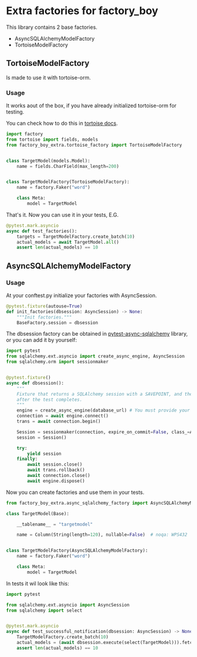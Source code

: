 # Extra factories for factory_boy

This library contains 2 base factories.
* AsyncSQLAlchemyModelFactory
* TortoiseModelFactory


## TortoiseModelFactory
Is made to use it with tortoise-orm.

### Usage

It works aout of the box, if you have already initialized 
tortoise-orm for testing.

You can check how to do this in [tortoise docs](https://tortoise-orm.readthedocs.io/en/latest/contrib/unittest.html#py-test).

```python
import factory
from tortoise import fields, models
from factory_boy_extra.tortoise_factory import TortoiseModelFactory


class TargetModel(models.Model):
    name = fields.CharField(max_length=200)


class TargetModelFactory(TortoiseModelFactory):
    name = factory.Faker("word")

    class Meta:
        model = TargetModel
```

That's it. Now you can use it in your tests, E.G.

```python
@pytest.mark.asyncio
async def test_factories():
    targets = TargetModelFactory.create_batch(10)
    actual_models = await TargetModel.all()
    assert len(actual_models) == 10
```

## AsyncSQLAlchemyModelFactory

### Usage
At your conftest.py initialize your factories
with AsyncSession.

```python
@pytest.fixture(autouse=True)
def init_factories(dbsession: AsyncSession) -> None:
    """Init factories."""
    BaseFactory.session = dbsession
```

The dbsession factory can be obtained in [pytest-async-sqlalchemy](https://pypi.org/project/pytest-async-sqlalchemy/) library,
or you can add it by yourself:

```python
import pytest
from sqlalchemy.ext.asyncio import create_async_engine, AsyncSession
from sqlalchemy.orm import sessionmaker


@pytest.fixture()
async def dbsession():
    """
    Fixture that returns a SQLAlchemy session with a SAVEPOINT, and the rollback to it
    after the test completes.
    """
    engine = create_async_engine(database_url) # You must provide your database URL.
    connection = await engine.connect()
    trans = await connection.begin()

    Session = sessionmaker(connection, expire_on_commit=False, class_=AsyncSession)
    session = Session()

    try:
        yield session
    finally:
        await session.close()
        await trans.rollback()
        await connection.close()
        await engine.dispose()
```

Now you can create factories and use them in your tests.

```python
from factory_boy_extra.async_sqlalchemy_factory import AsyncSQLAlchemyModelFactory

class TargetModel(Base):

    __tablename__ = "targetmodel"

    name = Column(String(length=120), nullable=False)  # noqa: WPS432


class TargetModelFactory(AsyncSQLAlchemyModelFactory):
    name = factory.Faker("word")

    class Meta:
        model = TargetModel
```

In tests it wil look like this:
```python
import pytest

from sqlalchemy.ext.asyncio import AsyncSession
from sqlalchemy import select


@pytest.mark.asyncio
async def test_successful_notification(dbsession: AsyncSession) -> None:
    TargetModelFactory.create_batch(10)
    actual_models = (await dbsession.execute(select(TargetModel))).fetchall()
    assert len(actual_models) == 10
```